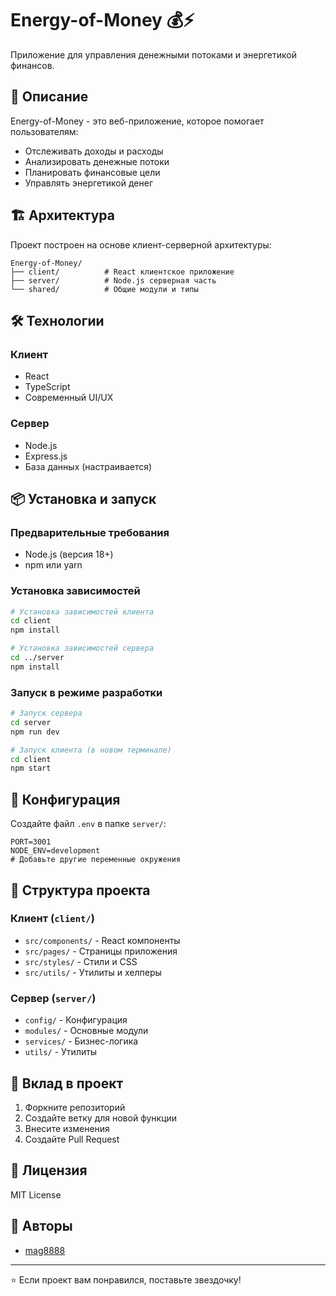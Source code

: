 # Energy-of-Money 💰⚡

Приложение для управления денежными потоками и энергетикой финансов.

## 🚀 Описание

Energy-of-Money - это веб-приложение, которое помогает пользователям:
- Отслеживать доходы и расходы
- Анализировать денежные потоки
- Планировать финансовые цели
- Управлять энергетикой денег

## 🏗️ Архитектура

Проект построен на основе клиент-серверной архитектуры:

```
Energy-of-Money/
├── client/          # React клиентское приложение
├── server/          # Node.js серверная часть
└── shared/          # Общие модули и типы
```

## 🛠️ Технологии

### Клиент
- React
- TypeScript
- Современный UI/UX

### Сервер
- Node.js
- Express.js
- База данных (настраивается)

## 📦 Установка и запуск

### Предварительные требования
- Node.js (версия 18+)
- npm или yarn

### Установка зависимостей

```bash
# Установка зависимостей клиента
cd client
npm install

# Установка зависимостей сервера
cd ../server
npm install
```

### Запуск в режиме разработки

```bash
# Запуск сервера
cd server
npm run dev

# Запуск клиента (в новом терминале)
cd client
npm start
```

## 🔧 Конфигурация

Создайте файл `.env` в папке `server/`:

```env
PORT=3001
NODE_ENV=development
# Добавьте другие переменные окружения
```

## 📁 Структура проекта

### Клиент (`client/`)
- `src/components/` - React компоненты
- `src/pages/` - Страницы приложения
- `src/styles/` - Стили и CSS
- `src/utils/` - Утилиты и хелперы

### Сервер (`server/`)
- `config/` - Конфигурация
- `modules/` - Основные модули
- `services/` - Бизнес-логика
- `utils/` - Утилиты

## 🤝 Вклад в проект

1. Форкните репозиторий
2. Создайте ветку для новой функции
3. Внесите изменения
4. Создайте Pull Request

## 📄 Лицензия

MIT License

## 👥 Авторы

- [mag8888](https://github.com/mag8888)

---

⭐ Если проект вам понравился, поставьте звездочку!
